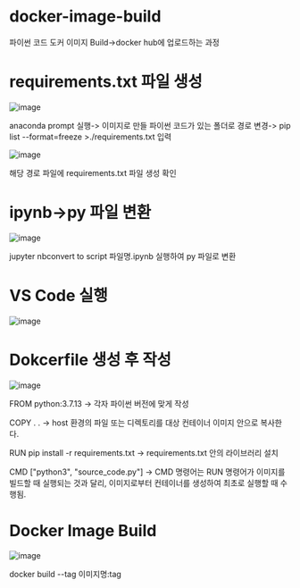 # docker-image-build

파이썬 코드 도커 이미지 Build->docker hub에 업로드하는 과정


# requirements.txt 파일 생성

![image](https://user-images.githubusercontent.com/104436260/199645847-0db467b4-77eb-4d53-b17b-5b31a6971499.png)

 anaconda prompt 실행-> 이미지로 만들 파이썬 코드가 있는 폴더로 경로 변경-> pip list --format=freeze >./requirements.txt 입력
 
 
 ![image](https://user-images.githubusercontent.com/104436260/199646236-5fef0820-8222-465f-96c3-63641b4675c8.png)
 
 해당 경로 파일에 requirements.txt 파일 생성 확인
 
 # ipynb->py 파일 변환
 
 ![image](https://user-images.githubusercontent.com/104436260/199646597-0b15b82a-d637-4a70-9644-ef447f594556.png)
 
 jupyter nbconvert to script 파일명.ipynb 실행하여 py 파일로 변환
 
 # VS Code 실행
 
![image](https://user-images.githubusercontent.com/104436260/199646963-38f39ced-3cb6-4b9f-a950-8073083fe236.png)
 
 # Dokcerfile 생성 후 작성
 
 ![image](https://user-images.githubusercontent.com/104436260/199647900-3f31b7b3-c2c6-4fce-b787-99396a07d5dd.png)
 
 FROM python:3.7.13 -> 각자 파이썬 버전에 맞게 작성
 
 COPY . . -> host 환경의 파일 또는 디렉토리를 대상 컨테이너 이미지 안으로 복사한다.
 
 RUN pip install -r requirements.txt -> requirements.txt 안의 라이브러리 설치
 
 CMD ["python3", "source_code.py"] -> CMD 명령어는 RUN 명령어가 이미지를 빌드할 때 실행되는 것과 달리, 이미지로부터 컨테이너를 생성하여 최초로 실행할 때 수행됨.
 
 # Docker Image Build
 
 ![image](https://user-images.githubusercontent.com/104436260/199649224-ae78223f-c7a4-47da-8665-1cdcfaa81fc5.png)
 
 docker build --tag 이미지명:tag
